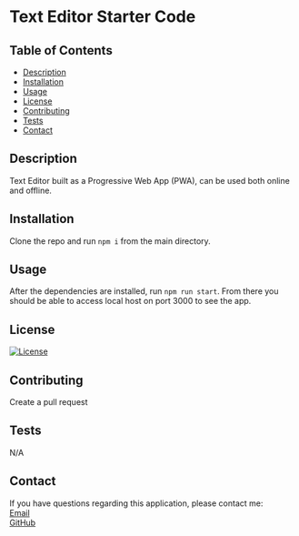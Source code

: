 # Text Editor Starter Code
## Table of Contents
  
  - [Description](#description)
  - [Installation](#installation)
  - [Usage](#usage)
  - [License](#license)
  - [Contributing](#contributing)
  - [Tests](#tests)
  - [Contact](#contact)

  ## Description
  
  Text Editor built as a Progressive Web App (PWA), can be used both online and offline.
  
  ## Installation
  
  Clone the repo and run `npm i` from the main directory.
  
  ## Usage
  
  After the dependencies are installed, run `npm run start`. From there you should be able to access local host on port 3000 to see the app.

  ## License
  
  [![License](https://img.shields.io/badge/License-No-License-blue.svg)](https://opensource.org/licenses/No-License)
  
  ## Contributing
  
  Create a pull request
  
  ## Tests

  N/A

  ## Contact
  
  If you have questions regarding this application, please contact me:
  <br>
  [Email](mailto:Joshualemmond@gmail.com) 
  <br>
  [GitHub](https://github.com/Joshvuh)
